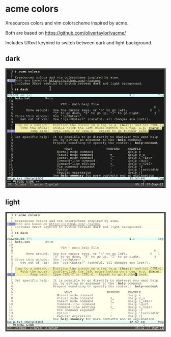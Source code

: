 # acme colors

Xresources colors and vim colorscheme inspired by acme.

Both are based on https://github.com/olivertaylor/vacme/

Includes URxvt keybind to switch between dark and light background.

## dark

![dark](img/dark.png)

## light

![light](img/light.png)
